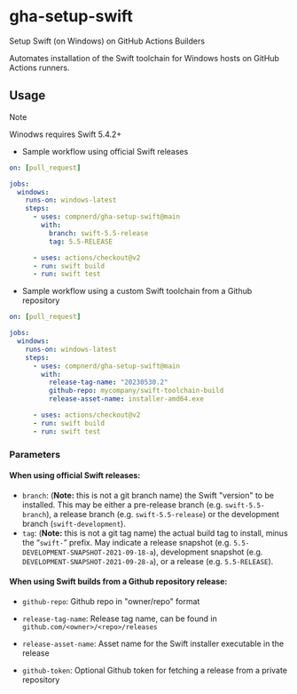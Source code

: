 # gha-setup-swift
Setup Swift (on Windows) on GitHub Actions Builders

Automates installation of the Swift toolchain for Windows hosts on GitHub Actions runners.

## Usage

> [!NOTE]
> Winodws requires Swift 5.4.2+

* Sample workflow using official Swift releases

```yaml
on: [pull_request]

jobs:
  windows:
    runs-on: windows-latest
    steps:
      - uses: compnerd/gha-setup-swift@main
        with:
          branch: swift-5.5-release
          tag: 5.5-RELEASE

      - uses: actions/checkout@v2
      - run: swift build
      - run: swift test
```

* Sample workflow using a custom Swift toolchain from a Github repository

```yaml
on: [pull_request]

jobs:
  windows:
    runs-on: windows-latest
    steps:
      - uses: compnerd/gha-setup-swift@main
        with:
          release-tag-name: "20230530.2"
          github-repo: mycompany/swift-toolchain-build
          release-asset-name: installer-amd64.exe

      - uses: actions/checkout@v2
      - run: swift build
      - run: swift test
```

### Parameters

#### When using official Swift releases:
  - `branch`: (**Note:** this is not a git branch name) the Swift "version" to be installed. This may be either a pre-release branch (e.g. `swift-5.5-branch`), a release branch (e.g. `swift-5.5-release`) or the development branch (`swift-development`).
  - `tag`: (**Note:** this is not a git tag name) the actual build tag to install, minus the “`swift-`” prefix. May indicate a release snapshot (e.g. `5.5-DEVELOPMENT-SNAPSHOT-2021-09-18-a`), development snapshot  (e.g. `DEVELOPMENT-SNAPSHOT-2021-09-28-a`), or a release (e.g. `5.5-RELEASE`).

#### When using Swift builds from a Github repository release:
- `github-repo`: Github repo in "owner/repo" format

- `release-tag-name`: Release tag name, can be found in `github.com/<owner>/<repo>/releases`

- `release-asset-name`: Asset name for the Swift installer executable in the release

- `github-token`: Optional Github token for fetching a release from a private repository
